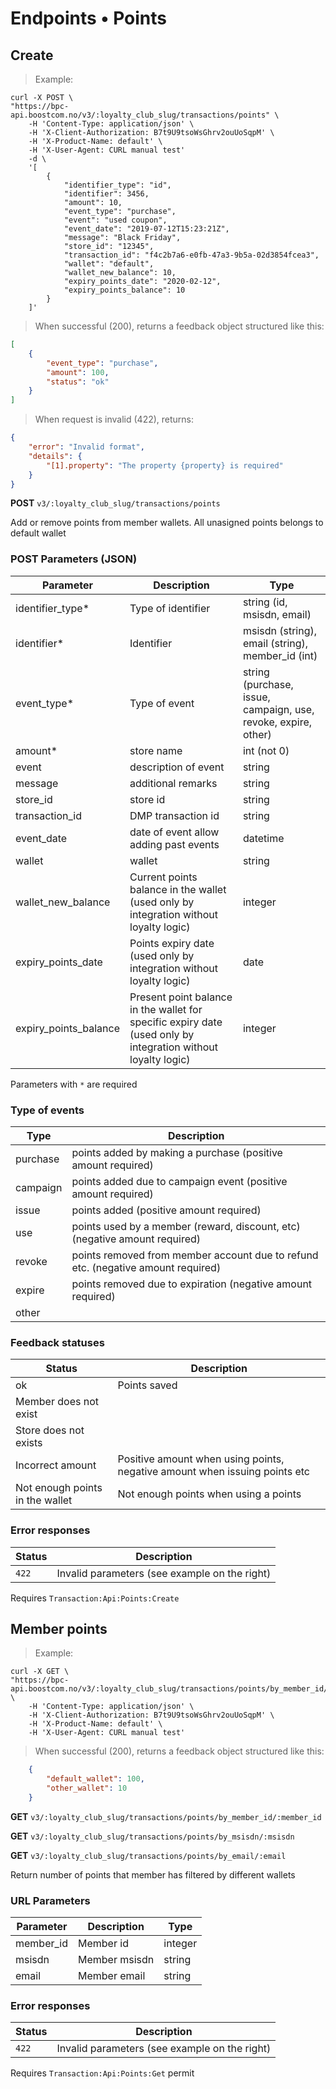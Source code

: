 # Endpoints &bull; Points

## <a name="v3-points-create"></a> Create

> Example:

```shell
curl -X POST \
"https://bpc-api.boostcom.no/v3/:loyalty_club_slug/transactions/points" \
    -H 'Content-Type: application/json' \
    -H 'X-Client-Authorization: B7t9U9tsoWsGhrv2ouUoSqpM' \
    -H 'X-Product-Name: default' \
    -H 'X-User-Agent: CURL manual test'
    -d \
    '[
        {
            "identifier_type": "id",
            "identifier": 3456,
            "amount": 10,
            "event_type": "purchase",
            "event": "used coupon",
            "event_date": "2019-07-12T15:23:21Z",
            "message": "Black Friday",
            "store_id": "12345",
            "transaction_id": "f4c2b7a6-e0fb-47a3-9b5a-02d3854fcea3",
            "wallet": "default",
            "wallet_new_balance": 10,
            "expiry_points_date": "2020-02-12",
            "expiry_points_balance": 10
        }
    ]'
```

> When successful (200), returns a feedback object structured like this:

```json
[
    {
        "event_type": "purchase",
        "amount": 100,
        "status": "ok"
    }
]
```  

> When request is invalid (422), returns:

```json
{
    "error": "Invalid format",
    "details": {
        "[1].property": "The property {property} is required"
    }
}
``` 

**POST** `v3/:loyalty_club_slug/transactions/points`

Add or remove points from member wallets. All unasigned points belongs to default wallet

### POST Parameters (JSON)

Parameter        | Description            | Type
---------------- | ---------------------- | ------
identifier_type* | Type of identifier     | string (id, msisdn, email)
identifier*      | Identifier             | msisdn (string), email (string), member_id (int)
event_type*      | Type of event          | string (purchase, issue, campaign, use, revoke, expire, other)
amount*          | store name             | int (not 0)
event            | description of event   | string
message          | additional remarks     | string
store_id         | store id               | string
transaction_id   | DMP transaction id     | string
event_date       | date of event allow adding past events   | datetime 
wallet           | wallet                 | string 
wallet_new_balance | Current points balance in the wallet (used only by integration without loyalty logic) | integer
expiry_points_date | Points expiry date  (used only by integration without loyalty logic)   | date
expiry_points_balance | Present point balance in the wallet for specific expiry date (used only by integration without loyalty logic) | integer

Parameters with `*` are required


### Type of events
Type | Description
---- | -----------
purchase | points added by making a purchase (positive amount required)
campaign | points added due to campaign event (positive amount required)
issue | points added (positive amount required)
use | points used by a member (reward, discount, etc) (negative amount required)
revoke | points removed from member account due to refund etc. (negative amount required)
expire | points removed due to expiration (negative amount required)
other  | 

### Feedback statuses

Status | Description
---- | ----
ok   | Points saved
Member does not exist | 
Store does not exists | 
Incorrect amount | Positive amount when using points, negative amount when issuing points etc
Not enough points in the wallet | Not enough points when using a points

### Error responses

Status | Description
--------- | ----------- 
`422` | Invalid parameters (see example on the right)

<aside class="notice">
Requires <code>Transaction:Api:Points:Create</code>
</aside>

## <a name="v3-member-points"></a> Member points

> Example:

```shell
curl -X GET \
"https://bpc-api.boostcom.no/v3/:loyalty_club_slug/transactions/points/by_member_id/12345" \
    -H 'Content-Type: application/json' \
    -H 'X-Client-Authorization: B7t9U9tsoWsGhrv2ouUoSqpM' \
    -H 'X-Product-Name: default' \
    -H 'X-User-Agent: CURL manual test'
```

> When successful (200), returns a feedback object structured like this:

```json
    {
        "default_wallet": 100,
        "other_wallet": 10
    }
```  

**GET** `v3/:loyalty_club_slug/transactions/points/by_member_id/:member_id`

**GET** `v3/:loyalty_club_slug/transactions/points/by_msisdn/:msisdn`

**GET** `v3/:loyalty_club_slug/transactions/points/by_email/:email`

Return number of points that member has filtered by different wallets

### URL Parameters

Parameter | Description   | Type
--------- | ------------- | ------
member_id | Member id     | integer
msisdn    | Member msisdn | string
email     | Member email  | string

### Error responses

Status    | Description
--------- | ----------- 
`422`     | Invalid parameters (see example on the right)

<aside class="notice">
Requires <code>Transaction:Api:Points:Get</code> permit
</aside>